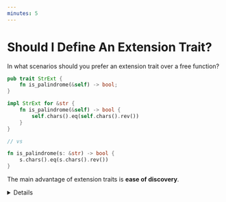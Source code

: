 ```yaml
---
minutes: 5
---
```


# Should I Define An Extension Trait?

In what scenarios should you prefer an extension trait over a free function?

```rust
pub trait StrExt {
    fn is_palindrome(&self) -> bool;
}

impl StrExt for &str {
    fn is_palindrome(&self) -> bool {
        self.chars().eq(self.chars().rev())
    }
}

// vs

fn is_palindrome(s: &str) -> bool {
    s.chars().eq(s.chars().rev())
}
```

The main advantage of extension traits is **ease of discovery**.

<details>

- Extension methods can be easier to discover than free functions. Language
  servers (e.g., `rust-analyzer`) will suggest them if you type `.` after an
  instance of the foreign type.

- However, a bespoke extension trait might be overkill for a single method. Both
  approaches require an additional import, and the familiar method syntax may
  not justify the boilerplate of a full trait definition.

- **Discoverability:** Extension methods are easier to discover than free
  functions. Language servers (e.g., `rust-analyzer`) will suggest them if you
  type `.` after an instance of the foreign type.

- **Method Chaining:** A major ergonomic win for extension traits is method
  chaining. This is the foundation of the `Iterator` trait, allowing for fluent
  calls like `data.iter().filter(...).map(...)`. Achieving this with free
  functions would be far more cumbersome (`map(filter(iter(data), ...), ...)`).

- **API Cohesion:** Extension traits help create a cohesive API. If you have
  several related functions for a foreign type (e.g., `is_palindrome`,
  `word_count`, `to_kebab_case`), grouping them in a single `StrExt` trait is
  often cleaner than having multiple free functions for a user to import.

- **Trade-offs:** Despite these advantages, a bespoke extension trait might be
  overkill for a single, simple function. Both approaches require an additional
  import, and the familiar method syntax may not justify the boilerplate of a
  full trait definition.

</details>
